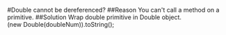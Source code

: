 #Double cannot be dereferenced?
##Reason
You can't call a method on a primitive.
##Solution
Wrap double primitive in Double object.  
(new Double(doubleNum)).toString();  